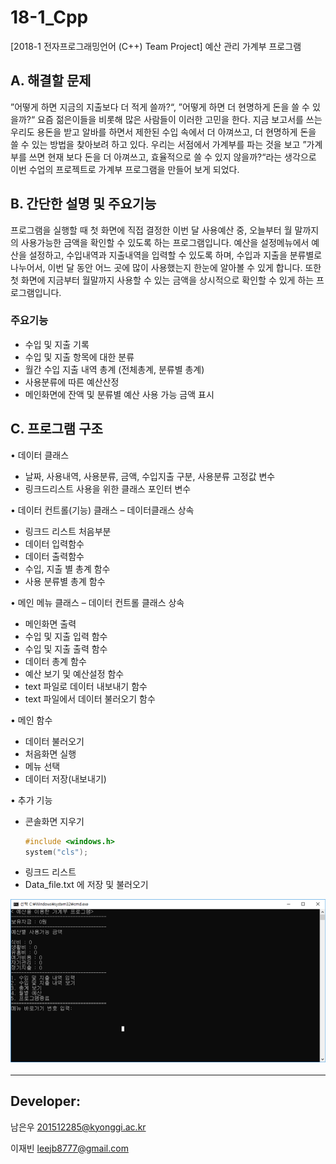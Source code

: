 # 18-1_Cpp
[2018-1 전자프로그래밍언어 (C++) Team Project] 예산 관리 가계부 프로그램

## A. 해결할 문제

”어떻게 하면 지금의 지출보다 더 적게 쓸까?“, ”어떻게 하면 더 현명하게 돈을 쓸 수 있을까?“ 요즘 젊은이들을 비롯해 많은 사람들이 이러한 고민을 한다. 지금 보고서를 쓰는 우리도 용돈을 받고 알바를 하면서 제한된 수입 속에서 더 아껴쓰고, 더 현명하게 돈을 쓸 수 있는 방법을 찾아보려 하고 있다. 우리는 서점에서 가계부를 파는 것을 보고 ”가계부를 쓰면 현재 보다 돈을 더 아껴쓰고, 효율적으로 쓸 수 있지 않을까?“라는 생각으로 이번 수업의 프로젝트로 가계부 프로그램을 만들어 보게 되었다.


## B. 간단한 설명 및 주요기능

프로그램을 실행할 때 첫 화면에 직접 결정한 이번 달 사용예산 중, 오늘부터 월 말까지의 사용가능한 금액을 확인할 수 있도록 하는 프로그램입니다.
예산을 설정메뉴에서 예산을 설정하고, 수입내역과 지출내역을 입력할 수 있도록 하며, 수입과 지출을 분류별로 나누어서, 이번 달 동안 어느 곳에 많이 사용했는지 한눈에 알아볼 수 있게 합니다. 또한 첫 화면에 지금부터 월말까지 사용할 수 있는 금액을 상시적으로 확인할 수 있게 하는 프로그램입니다.

### 주요기능 

- 수입 및 지출 기록
- 수입 및 지출 항목에 대한 분류
- 월간 수입 지출 내역 총계 (전체총계, 분류별 총계)
- 사용분류에 따른 예산산정
- 메인화면에 잔액 및 분류별 예산 사용 가능 금액 표시

## C. 프로그램 구조

• 데이터 클래스
  - 날짜, 사용내역, 사용분류, 금액, 수입지출 구분, 사용분류 고정값 변수
  - 링크드리스트 사용을 위한 클래스 포인터 변수

• 데이터 컨트롤(기능) 클래스 – 데이터클래스 상속
  - 링크드 리스트 처음부분
  - 데이터 입력함수
  - 데이터 출력함수
  - 수입, 지출 별 총계 함수
  - 사용 분류별 총계 함수

• 메인 메뉴 클래스 – 데이터 컨트롤 클래스 상속
  - 메인화면 출력
  - 수입 및 지출 입력 함수
  - 수입 및 지출 출력 함수
  - 데이터 총계 함수
  - 예산 보기 및 예산설정 함수
  - text 파일로 데이터 내보내기 함수
  - text 파일에서 데이터 불러오기 함수

• 메인 함수
  - 데이터 불러오기
  - 처음화면 실행
  - 메뉴 선택
  - 데이터 저장(내보내기)

• 추가 기능
  - 콘솔화면 지우기
	```c 
    #include <windows.h>
	system("cls");
    ```
  - 링크드 리스트
  - Data_file.txt 에 저장 및 불러오기

![0](README/0.png)

---
## Developer:
남은우 201512285@kyonggi.ac.kr

이재빈 leejb8777@gmail.com
